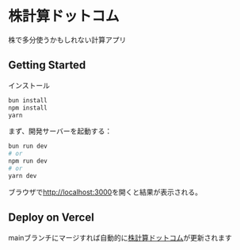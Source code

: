 # 株計算ドットコム
株で多分使うかもしれない計算アプリ


## Getting Started
インストール
```bash
bun install
npm install
yarn
```
まず、開発サーバーを起動する：
```bash
bun run dev
# or
npm run dev
# or
yarn dev
```
ブラウザで[http://localhost:3000](http://localhost:3000)を開くと結果が表示される。


## Deploy on Vercel
mainブランチにマージすれば自動的に[株計算ドットコム](https://www.kabukeisan.com/)が更新されます

